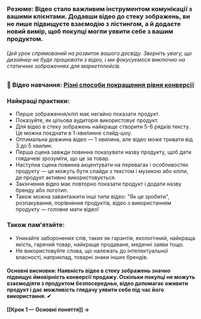 ### **Резюме**: Відео стало важливим інструментом комунікації з вашими клієнтами. Додавши відео до стеку зображень, ви не лише підвищуєте взаємодію з лістингом, а й додаєте новий вимір, щоб покупці могли уявити себе з вашим продуктом.
###### Цей урок спрямований на розвиток вашого досвіду. Зверніть увагу, що дизайнер не буде працювати з відео, і ми фокусуємося виключно на статичних зображеннях для маркетплейсів.
### **🎥 Відео навчання**: [Різні способи покращення рівня конверсії](https://www.youtube.com/watch?v=fYWB7rHGUfA)
### **Найкращі практики**:

- Перше зображення/кліп має негайно показати продукт.
- Показуйте, як цільова аудиторія використовує продукт.
- Для відео в стеку зображень найкраще створити 5-6 рядків тексту. Це можна поєднати в 1-хвилинне слайд-шоу.
- Оптимальна довжина відео — 1 хвилина, але відео може тривати від 3 до 5 хвилин.
- Перша сцена завжди повинна показувати назву продукту, щоб дати глядачеві зрозуміти, що це за товар.
- Наступна сцена повинна акцентувати на перевагах і особливостях продукту — це можуть бути слайди з текстом і музикою або кліпи, де продукт активно використовується.
- Закінчення відео має повторно показати продукт і додати назву бренду або логотип.
- Також можна завантажити інші типи відео: "Як це зробити", розпакування, порівняння продуктів, відео з використанням продукту — головне мати відео!

### **Також пам'ятайте**:

- Уникайте заборонених слів, таких як гарантія, екологічний, найкраща якість, гарячий товар, найкраще продаване, медичні заяви тощо.
- Не використовуйте слова, що належать до інтелектуальної власності, наприклад, товарні знаки інших брендів.

#### **Основні висновки**: Наявність відео в стеку зображень значно підвищує ймовірність конверсії продажу. Оскільки покупці не можуть взаємодіяти з продуктом безпосередньо, відео допомагає оживити продукт і дає можливість глядачу уявити себе під час його використання. ✔

**[[Крок 1 — Основні поняття]] →**